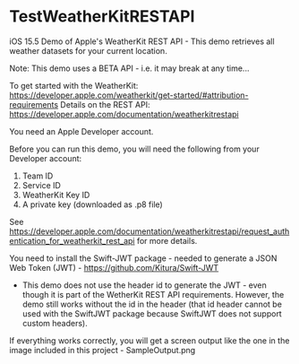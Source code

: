 # TestWeatherKitRESTAPI
iOS 15.5 Demo of Apple's WeatherKit REST API - This demo retrieves all weather datasets for your current location. 

Note: This demo uses a BETA API - i.e. it may break at any time... 

To get started with the WeatherKit: https://developer.apple.com/weatherkit/get-started/#attribution-requirements
Details on the REST API: https://developer.apple.com/documentation/weatherkitrestapi

You need an Apple Developer account. 

Before you can run this demo, you will need the following from your Developer account:
1) Team ID
2) Service ID
3) WeatherKit Key ID
4) A private key (downloaded as .p8 file)

See https://developer.apple.com/documentation/weatherkitrestapi/request_authentication_for_weatherkit_rest_api for more details.

You need to install the Swift-JWT package - needed to generate a JSON Web Token (JWT) - https://github.com/Kitura/Swift-JWT

* This demo does not use the header id to generate the JWT - even though it is part of the WetherKit REST API requirements. However, the demo still works without the id in the header (that id header cannot be used with the SwiftJWT package because SwiftJWT does not support custom headers).

If everything works correctly, you will get a screen output like the one in the image included in this project - SampleOutput.png

